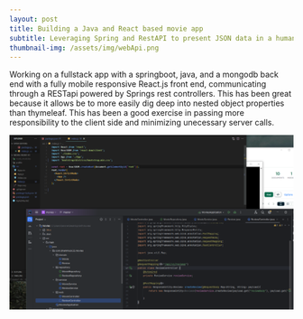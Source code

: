 ```yaml
---
layout: post
title: Building a Java and React based movie app
subtitle: Leveraging Spring and RestAPI to present JSON data in a human readable way
thumbnail-img: /assets/img/webApi.png
---
```


Working on a fullstack app with a springboot, java, and a mongodb back end with a fully mobile responsive React.js front end, communicating through a RESTapi powered by Springs rest controllers. This has been great because it allows be to more easily dig deep into nested object properties than thymeleaf. This has been a good exercise in passing more responsibility to the client side and minimizing unecessary server calls.


![Post](/assets/img/webApi.png)
